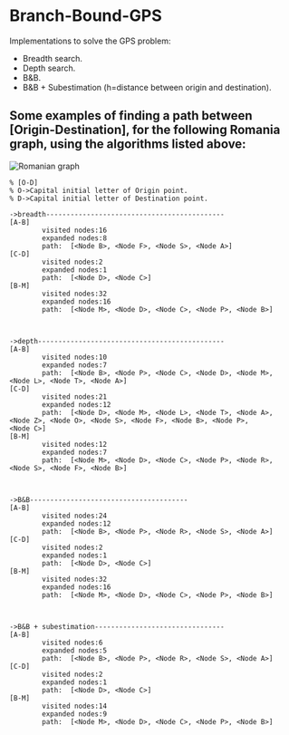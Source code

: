 # Branch-Bound-GPS
Implementations to solve the GPS problem:
- Breadth search.
- Depth search.
- B&B.
- B&B + Subestimation (h=distance between origin and destination).



## Some examples of finding a path between [Origin-Destination], for the following Romania graph, using the algorithms listed above:

![Romanian graph](https://i1.wp.com/aiandgames.com/wp-content/uploads/2015/12/romania-graph.png?fit=892%2C588&ssl=1)

```
% [O-D]
% O->Capital initial letter of Origin point.
% D->Capital initial letter of Destination point.

->breadth--------------------------------------------
[A-B]
        visited nodes:16
        expanded nodes:8
        path:  [<Node B>, <Node F>, <Node S>, <Node A>]
[C-D]
        visited nodes:2
        expanded nodes:1
        path:  [<Node D>, <Node C>]
[B-M]
        visited nodes:32
        expanded nodes:16
        path:  [<Node M>, <Node D>, <Node C>, <Node P>, <Node B>]



->depth----------------------------------------------
[A-B]
        visited nodes:10
        expanded nodes:7
        path:  [<Node B>, <Node P>, <Node C>, <Node D>, <Node M>, <Node L>, <Node T>, <Node A>]
[C-D]
        visited nodes:21
        expanded nodes:12
        path:  [<Node D>, <Node M>, <Node L>, <Node T>, <Node A>, <Node Z>, <Node O>, <Node S>, <Node F>, <Node B>, <Node P>,
<Node C>]
[B-M]
        visited nodes:12
        expanded nodes:7
        path:  [<Node M>, <Node D>, <Node C>, <Node P>, <Node R>, <Node S>, <Node F>, <Node B>]



->B&B---------------------------------------
[A-B]
        visited nodes:24
        expanded nodes:12
        path:  [<Node B>, <Node P>, <Node R>, <Node S>, <Node A>]
[C-D]
        visited nodes:2
        expanded nodes:1
        path:  [<Node D>, <Node C>]
[B-M]
        visited nodes:32
        expanded nodes:16
        path:  [<Node M>, <Node D>, <Node C>, <Node P>, <Node B>]



->B&B + subestimation--------------------------------
[A-B]
        visited nodes:6
        expanded nodes:5
        path:  [<Node B>, <Node P>, <Node R>, <Node S>, <Node A>]
[C-D]
        visited nodes:2
        expanded nodes:1
        path:  [<Node D>, <Node C>]
[B-M]
        visited nodes:14
        expanded nodes:9
        path:  [<Node M>, <Node D>, <Node C>, <Node P>, <Node B>]
```

